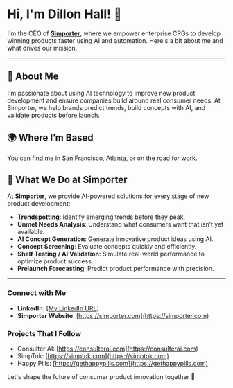 # Hi, I'm Dillon Hall! 👋

I'm the CEO of **[Simporter](https://simporter.com/demo)**, where we empower enterprise CPGs to develop winning products faster using AI and automation. Here's a bit about me and what drives our mission.

---

## 🌟 About Me
I'm passionate about using AI technology to improve new product development and ensure companies build around real consumer needs. At Simporter, we help brands predict trends, build concepts with AI, and validate products before launch.

## 🌍 Where I’m Based
You can find me in San Francisco, Atlanta, or on the road for work.

## 🚀 What We Do at Simporter
At **Simporter**, we provide AI-powered solutions for every stage of new product development:
- **Trendspotting**: Identify emerging trends before they peak.
- **Unmet Needs Analysis**: Understand what consumers want that isn’t yet available.
- **AI Concept Generation**: Generate innovative product ideas using AI.
- **Concept Screening**: Evaluate concepts quickly and efficiently.
- **Shelf Testing / AI Validation**: Simulate real-world performance to optimize product success.
- **Prelaunch Forecasting**: Predict product performance with precision.

---

### Connect with Me
- **LinkedIn**: [[My LinkedIn URL](https://www.linkedin.com/in/dillonhall/)]
- **Simporter Website**: [https://simporter.com](https://simporter.com)

### Projects That I Follow
- Consulter AI: [https://consulterai.com](https://consulterai.com)
- SimpTok: [https://simptok.com](https://simptok.com)
- Happy Pills: [https://gethappypills.com](https://gethappypills.com)

Let's shape the future of consumer product innovation together 🚀

